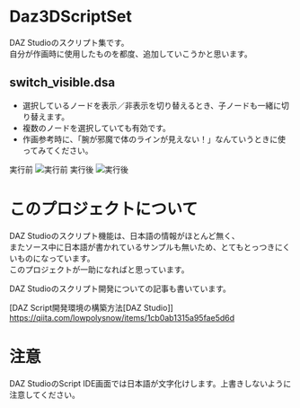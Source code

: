 # Daz3DScriptSet
DAZ Studioのスクリプト集です。<br/>
自分が作画時に使用したものを都度、追加していこうかと思います。

## switch_visible.dsa
 * 選択しているノードを表示／非表示を切り替えるとき、子ノードも一緒に切り替えます。
 * 複数のノードを選択していても有効です。
 * 作画参考時に、「腕が邪魔で体のラインが見えない！」なんていうときに使ってみてください。

実行前
![実行前](https://github.com/lowpolysnow/Daz3DScriptSet/blob/images/switch_visible_1.PNG "実行前")
実行後
![実行後](https://github.com/lowpolysnow/Daz3DScriptSet/blob/images/switch_visible_2.PNG "実行後")


# このプロジェクトについて
DAZ Studioのスクリプト機能は、日本語の情報がほとんど無く、<br/>
またソース中に日本語が書かれているサンプルも無いため、とてもとっつきにくいものになっています。<br/>
このプロジェクトが一助になればと思っています。

DAZ Studioのスクリプト開発についての記事も書いています。

[DAZ Script開発環境の構築方法[DAZ Studio]]<br/>
https://qiita.com/lowpolysnow/items/1cb0ab1315a95fae5d6d


# 注意
DAZ StudioのScript IDE画面では日本語が文字化けします。上書きしないように注意してください。
